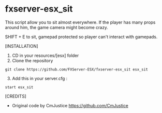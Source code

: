 # fxserver-esx_sit

This script allow you to sit almost everywhere.
If the player has many props around him, the game camera might become crazy.

SHIFT + E to sit, gamepad protected so player can't interact with gamepads.

[INSTALLATION]

1) CD in your resources/[esx] folder
2) Clone the repository
```
git clone https://github.com/FXServer-ESX/fxserver-esx_sit esx_sit
```
3) Add this in your server.cfg :
```
start esx_sit
```
[CREDITS]

- Original code by CmJustice https://github.com/CmJustice